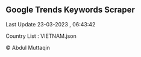 

## Google Trends Keywords Scraper 
 
Last Update 23-03-2023 , 06:43:42

Country List :
VIETNAM.json



© Abdul Muttaqin 
